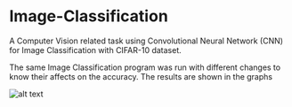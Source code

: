 # Image-Classification
A Computer Vision related task using Convolutional Neural Network (CNN) for Image Classification with CIFAR-10 dataset.

The same Image Classification program was run with different changes to know their affects on the accuracy. The results are shown in the graphs

![alt text](https://raw.githubusercontent.com/username/projectname/branch/path/to/img.png)
